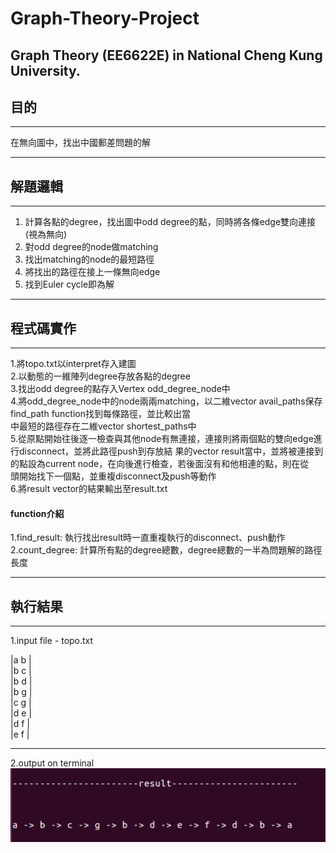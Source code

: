 # Graph-Theory-Project
Graph Theory (EE6622E) in National Cheng Kung University.  
-------  
## 目的  
-------  
在無向圖中，找出中國郵差問題的解  

-------  
## 解題邏輯  
-------  
1. 計算各點的degree，找出圖中odd degree的點，同時將各條edge雙向連接(視為無向)  
2. 對odd degree的node做matching  
3. 找出matching的node的最短路徑  
4. 將找出的路徑在接上一條無向edge  
5. 找到Euler cycle即為解  

-------
## 程式碼實作  
-------
1.將topo.txt以interpret存入建圖  
2.以動態的一維陣列degree存放各點的degree  
3.找出odd degree的點存入Vertex odd_degree_node中  
4.將odd_degree_node中的node兩兩matching，以二維vector avail_paths保存find_path function找到每條路徑，並比較出當  
  中最短的路徑存在二維vector  shortest_paths中  
5.從原點開始往後逐一檢查與其他node有無連接，連接則將兩個點的雙向edge進行disconnect，並將此路徑push到存放結
  果的vector result當中，並將被連接到的點設為current node，在向後進行檢查，若後面沒有和他相連的點，則在從  
  頭開始找下一個點，並重複disconnect及push等動作  
6.將result vector的結果輸出至result.txt  

#### function介紹  
1.find_result: 執行找出result時一直重複執行的disconnect、push動作  
2.count_degree: 計算所有點的degree總數，degree總數的一半為問題解的路徑長度  

-------  
## 執行結果  
-------  
1.input file - topo.txt  


   |a b |  
   |b c |  
   |b d |  
   |b g |  
   |c g |  
   |d e |    
   |d f |    
   |e f |    

------
2.output on terminal   
  ![image](https://github.com/cltsai00/2019-spring-gt/blob/master/figure/result.PNG)
